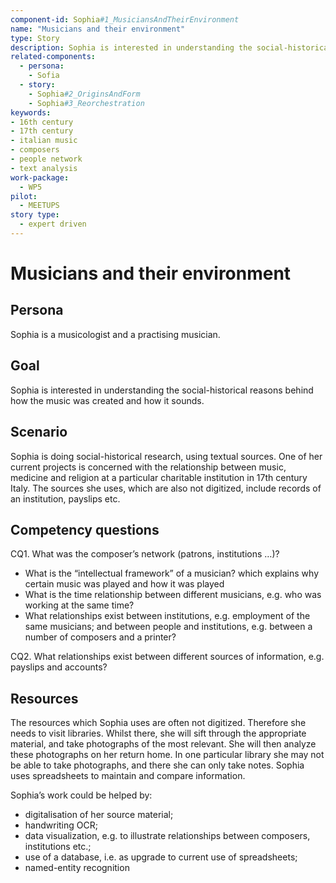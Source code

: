 ```yaml
---
component-id: Sophia#1_MusiciansAndTheirEnvironment
name: "Musicians and their environment" 
type: Story
description: Sophia is interested in understanding the social-historical reasons behind how the music was created and how it sounds.
related-components:
  - persona:
    - Sofia
  - story:
    - Sophia#2_OriginsAndForm
    - Sophia#3_Reorchestration
keywords:
- 16th century
- 17th century
- italian music
- composers
- people network
- text analysis
work-package:
  - WP5
pilot:
  - MEETUPS
story type:
  - expert driven
---
```

#  Musicians and their environment

## Persona

Sophia is a musicologist and a practising musician.

## Goal

Sophia is interested in understanding the social-historical reasons behind how the music was created and how it sounds.   

## Scenario

Sophia is doing social-historical research, using textual sources.  One of her current projects is concerned with the relationship between music, medicine and religion at a particular charitable institution in 17th century Italy.  The sources she uses, which are also not digitized, include records of an institution, payslips etc.

## Competency questions

CQ1. What was the composer’s network (patrons, institutions …)?

 * What is the “intellectual framework” of a musician? which explains why certain music was played and how it was played
 * What is the time relationship between different musicians, e.g. who was working at the same time?
 * What relationships exist between institutions, e.g. employment of the same musicians; and between people and institutions, e.g. between a number of composers and a printer?

CQ2. What relationships exist between different sources of information, e.g. payslips and accounts?


## Resources

The resources which Sophia uses are often not digitized.  Therefore she needs to visit libraries.  Whilst there, she will sift through the appropriate material, and take photographs of the most relevant.  She will then analyze these photographs on her return home.  In one particular library she may not be able to take photographs, and there she can only take notes.  Sophia uses spreadsheets to maintain and compare information.

Sophia’s work could be helped by:

 * digitalisation of her source material;
 * handwriting OCR;
 * data visualization, e.g. to illustrate relationships between composers, institutions etc.;
 * use of a database, i.e. as upgrade to current use of spreadsheets;
 * named-entity recognition
